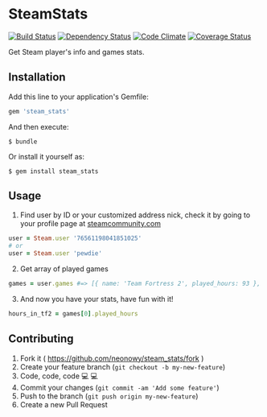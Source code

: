 # SteamStats

[![Build Status](https://travis-ci.org/neonowy/steam-stats.svg?branch=master)](https://travis-ci.org/neonowy/steam-stats)
[![Dependency Status](https://gemnasium.com/neonowy/steam-stats.svg)](https://gemnasium.com/neonowy/steam-stats)
[![Code Climate](https://codeclimate.com/github/neonowy/steam-stats/badges/gpa.svg)](https://codeclimate.com/github/neonowy/steam-stats)
[![Coverage Status](https://coveralls.io/repos/neonowy/steam-stats/badge.svg?branch=master)](https://coveralls.io/r/neonowy/steam-stats?branch=master)

Get Steam player's info and games stats.

## Installation

Add this line to your application's Gemfile:

```ruby
gem 'steam_stats'
```

And then execute:

    $ bundle

Or install it yourself as:

    $ gem install steam_stats

## Usage

1. Find user by ID or your customized address nick, check it by going to your profile page at [steamcommunity.com](http://steamcommunity.com/)
```ruby
user = Steam.user '76561198041851025'
# or
user = Steam.user 'pewdie'
```

2. Get array of played games
```ruby
games = user.games #=> [{ name: 'Team Fortress 2', played_hours: 93 }, { name: 'Sniper Elite V2', played_hours: 2.4 }, ...]
```

3. And now you have your stats, have fun with it!
```ruby
hours_in_tf2 = games[0].played_hours
```

## Contributing

1. Fork it ( https://github.com/neonowy/steam_stats/fork )
2. Create your feature branch (`git checkout -b my-new-feature`)
3. Code, code, code :computer: :computer:
3. Commit your changes (`git commit -am 'Add some feature'`)
4. Push to the branch (`git push origin my-new-feature`)
5. Create a new Pull Request
